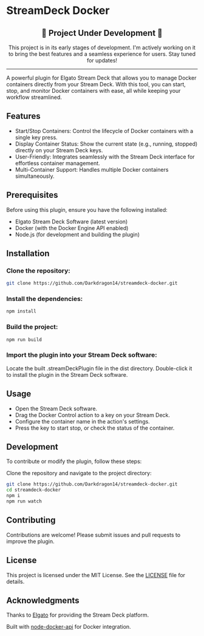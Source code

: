 # StreamDeck Docker
<div align="center">
  <h2>🚧 Project Under Development 🚧</h2>
  <p>
    This project is in its early stages of development. I'm actively working on it to bring the best features and a seamless experience for users. Stay tuned for updates!
  </p>
  <hr/>
</div>

A powerful plugin for Elgato Stream Deck that allows you to manage Docker containers directly from your Stream Deck. With this tool, you can start, stop, and monitor Docker containers with ease, all while keeping your workflow streamlined.

## Features

- Start/Stop Containers: Control the lifecycle of Docker containers with a single key press.
- Display Container Status: Show the current state (e.g., running, stopped) directly on your Stream Deck keys.
- User-Friendly: Integrates seamlessly with the Stream Deck interface for effortless container management.
- Multi-Container Support: Handles multiple Docker containers simultaneously.

## Prerequisites

Before using this plugin, ensure you have the following installed:

- Elgato Stream Deck Software (latest version)
- Docker (with the Docker Engine API enabled)
- Node.js (for development and building the plugin)

## Installation

### Clone the repository:

```bash
git clone https://github.com/Darkdragon14/streamdeck-docker.git
```

### Install the dependencies:

```bash
npm install
```

### Build the project:

```bash
npm run build
```

### Import the plugin into your Stream Deck software:

Locate the built .streamDeckPlugin file in the dist directory.
Double-click it to install the plugin in the Stream Deck software.

## Usage

- Open the Stream Deck software.
- Drag the Docker Control action to a key on your Stream Deck.
- Configure the container name in the action's settings.
- Press the key to start stop, or check the status of the container.

## Development

To contribute or modify the plugin, follow these steps:

Clone the repository and navigate to the project directory:

```bash
git clone https://github.com/Darkdragon14/streamdeck-docker.git
cd streamdeck-docker
npm i
npm run watch
```

## Contributing

Contributions are welcome! Please submit issues and pull requests to improve the plugin.

## License

This project is licensed under the MIT License. See the [LICENSE](https://github.com/Darkdragon14/streamdeck-docker?tab=MIT-1-ov-file) file for details.

## Acknowledgments

Thanks to [Elgato](https://www.elgato.com/) for providing the Stream Deck platform.

Built with [node-docker-api](https://www.npmjs.com/package/node-docker-api) for Docker integration.